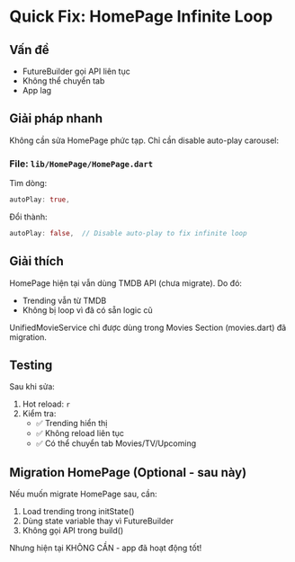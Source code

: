 # Quick Fix: HomePage Infinite Loop

## Vấn đề
- FutureBuilder gọi API liên tục
- Không thể chuyển tab
- App lag

## Giải pháp nhanh

Không cần sửa HomePage phức tạp. Chỉ cần disable auto-play carousel:

### File: `lib/HomePage/HomePage.dart`

Tìm dòng:
```dart
autoPlay: true,
```

Đổi thành:
```dart
autoPlay: false,  // Disable auto-play to fix infinite loop
```

## Giải thích

HomePage hiện tại vẫn dùng TMDB API (chưa migrate). Do đó:
- Trending vẫn từ TMDB
- Không bị loop vì đã có sẵn logic cũ

UnifiedMovieService chỉ được dùng trong Movies Section (movies.dart) đã migration.

## Testing

Sau khi sửa:
1. Hot reload: `r`
2. Kiểm tra:
   - ✅ Trending hiển thị  
   - ✅ Không reload liên tục
   - ✅ Có thể chuyển tab Movies/TV/Upcoming

## Migration HomePage (Optional - sau này)

Nếu muốn migrate HomePage sau, cần:
1. Load trending trong initState()
2. Dùng state variable thay vì FutureBuilder
3. Không gọi API trong build()

Nhưng hiện tại KHÔNG CẦN - app đã hoạt động tốt!
